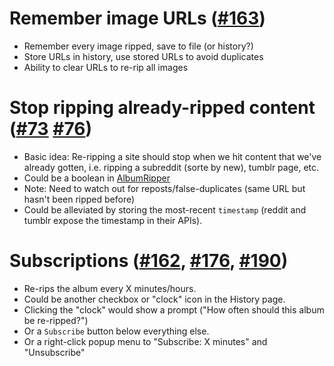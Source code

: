 # Remember image URLs ([#163](https://github.com/4pr0n/ripme/issues/163))
* Remember every image ripped, save to file (or history?)
* Store URLs in history, use stored URLs to avoid duplicates
* Ability to clear URLs to re-rip all images

# Stop ripping already-ripped content ([#73](https://github.com/4pr0n/ripme/issues/73) [#76](https://github.com/4pr0n/ripme/issues/76))
* Basic idea: Re-ripping a site should stop when we hit content that we've already gotten, i.e. ripping a subreddit (sorte by new), tumblr page, etc.
* Could be a boolean in [AlbumRipper](https://github.com/4pr0n/ripme/blob/master/src/main/java/com/rarchives/ripme/ripper/AlbumRipper.java#L31-L34)
* Note: Need to watch out for reposts/false-duplicates (same URL but hasn't been ripped before)
 * Could be alleviated by storing the most-recent `timestamp` (reddit and tumblr expose the timestamp in their APIs).

# Subscriptions ([#162](https://github.com/4pr0n/ripme/issues/162), [#176](https://github.com/4pr0n/ripme/issues/176), [#190](https://github.com/4pr0n/ripme/issues/190))
* Re-rips the album every X minutes/hours.
* Could be another checkbox or "clock" icon in the History page.
 * Clicking the "clock" would show a prompt ("How often should this album be re-ripped?")
 * Or a `Subscribe` button below everything else.
 * Or a right-click popup menu to "Subscribe: X minutes" and "Unsubscribe"